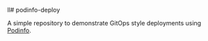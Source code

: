 ll# podinfo-deploy

A simple repository to demonstrate GitOps style deployments using [Podinfo](https://github.com/stefanprodan/k8s-podinfo).
